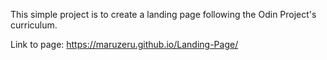 This simple project is to create a landing page following the Odin Project's curriculum.

Link to page: https://maruzeru.github.io/Landing-Page/